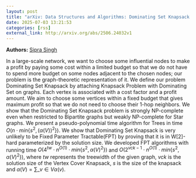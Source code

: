 ```yaml
---
layout: post
title: "arXiv: Data Structures and Algorithms: Dominating Set Knapsack: Profit Optimization on Dominating Sets"
date: 2025-07-03 13:21:53 
categories: [rss]
external_link: http://arxiv.org/abs/2506.24032v1
---
```


**Authors:** [Sipra Singh](https://dblp.uni-trier.de/search?q=Sipra+Singh)

In a large-scale network, we want to choose some influential nodes to make a
profit by paying some cost within a limited budget so that we do not have to
spend more budget on some nodes adjacent to the chosen nodes; our problem is
the graph-theoretic representation of it. We define our problem Dominating Set
Knapsack by attaching Knapsack Problem with Dominating Set on graphs. Each
vertex is associated with a cost factor and a profit amount. We aim to choose
some vertices within a fixed budget that gives maximum profit so that we do not
need to choose their 1-hop neighbors. We show that the Dominating Set Knapsack
problem is strongly NP-complete even when restricted to Bipartite graphs but
weakly NP-complete for Star graphs. We present a pseudo-polynomial time
algorithm for Trees in time $O(n\cdot min\{s^2, (\alpha(V))^2\})$. We show that
Dominating Set Knapsack is very unlikely to be Fixed Parameter Tractable(FPT)
by proving that it is in W[2]-hard parameterized by the solution size. We
developed FPT algorithms with running time $O(4^{tw}\cdot n^{O(1)} \cdot
min\{s^2,{\alpha(V)}^2\})$ and $O(2^{vck-1}\cdot n^{O(1)} \cdot
min\{s^2,{\alpha(V)}^2\})$, where $tw$ represents the treewidth of the given
graph, $vck$ is the solution size of the Vertex Cover Knapsack, $s$ is the size
of the knapsack and $\alpha(V)=\sum\_{v\in V}\alpha(v)$.
